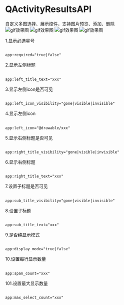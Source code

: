 # QActivityResultsAPI
自定义多图选择、展示控件，支持图片预览、添加、删除<br>
![gif效果图](https://github.com/272664150/QActivityResultsAPI/blob/main/screenshots/1.png)
![gif效果图](https://github.com/272664150/QActivityResultsAPI/blob/main/screenshots/2.png)
![gif效果图](https://github.com/272664150/QActivityResultsAPI/blob/main/screenshots/3.png)
![gif效果图](https://github.com/272664150/QActivityResultsAPI/blob/main/screenshots/4.png)

1.显示必选星号
##
    app:required="true|false"

2.显示左侧标题
##
    app:left_title_text="xxx"

3.显示左侧icon是否可见
##
    app:left_icon_visibility="gone|visible|invisible"

4.显示左侧icon
##
    app:left_icon="@drawable/xxx"

5.显示右侧标题是否可见
##
    app:right_title_visibility="gone|visible|invisible"

6.显示右侧标题
##
    app:right_title_text="xxx"

7.设置子标题是否可见
##
    app:sub_title_visibility="gone|visible|invisible"

8.设置子标题
##
    app:sub_title_text="xxx"

9.是否纯显示模式
##
    app:display_mode="true|false"

10.设置每行显示数量
##
    app:span_count="xxx"

101.设置最大显示数量
##
    app:max_select_count="xxx"
